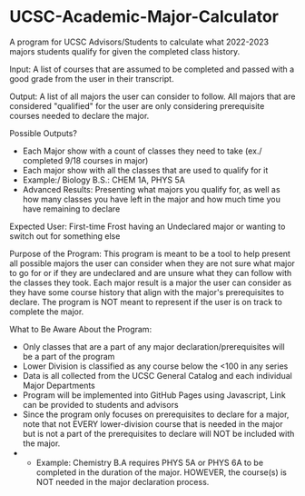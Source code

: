 # UCSC-Academic-Major-Calculator
A program for UCSC Advisors/Students to calculate what 2022-2023 majors students qualify for given the completed class history.

Input: A list of courses that are assumed to be completed and passed with a good grade from the user in their transcript.

Output: A list of all majors the user can consider to follow. All majors that are considered "qualified" for the user 
are only considering prerequisite courses needed to declare the major. 

Possible Outputs?
- Each Major show with a count of classes they need to take (ex./ completed 9/18 courses in major)
- Each major show with all the classes that are used to qualify for it
- Example:/ Biology B.S.: CHEM 1A, PHYS 5A
- Advanced Results: Presenting what majors you qualify for, as well as how many classes you have left in the major
and how much time you have remaining to declare

Expected User:
First-time Frost having an Undeclared major or wanting to switch out for something else

Purpose of the Program:
This program is meant to be a tool to help present all possible majors the user can consider when they are not sure what major to 
go for or if they are undeclared and are unsure what they can follow with the classes they took. Each major result is a major the 
user can consider as they have some course history that align with the major's prerequisites to declare. The program is NOT meant to 
represent if the user is on track to complete the major. 

What to Be Aware About the Program:
- Only classes that are a part of any major declaration/prerequisites will be a part of the program
- Lower Division is classified as any course below the <100 in any series
- Data is all collected from the UCSC General Catalog and each individual Major Departments
- Program will be implemented into GitHub Pages using Javascript, Link can be provided to students and advisors 
- Since the program only focuses on prerequisites to declare for a major, note that not EVERY lower-division course that is needed in 
the major but is not a part of the prerequisites to declare will NOT be included with the major.
- - Example: Chemistry B.A requires PHYS 5A or PHYS 6A to be completed in the duration of the major. HOWEVER, the course(s) is NOT 
needed in the major declaration process.
